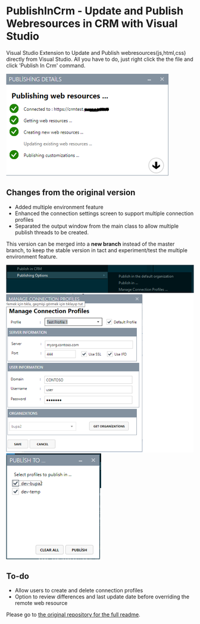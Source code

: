 # PublishInCrm - Update and Publish Webresources in CRM with Visual Studio
Visual Studio Extension to Update and Publish webresources(js,html,css) directly from Visual Studio. All you have to do, just right click the the file and click 'Publish In Crm' command.

![Preview](resources/preview.png)

## Changes from the original version 

- Added multiple environment feature
- Enhanced the connection settings screen to support multiple connection profiles
- Separated the output window from the main class to allow multiple publish threads to be created.

This version can be merged into a **new branch** instead of the master branch, to keep the stable version in tact and experiment/test the multiple environment feature.

![Publishing Options](resources/ContextMenu.png)
![Manage Connection Profiles ...](resources/ManageConnectionProfiles.png)
![Publish to ...](resources/PublishTo.png)

## To-do

- Allow users to create and delete connection profiles
- Option to review differences and last update date before overriding the remote web resource

Please go to [the original repository for the full readme](https://github.com/cemyabansu/PublishInCrm).
